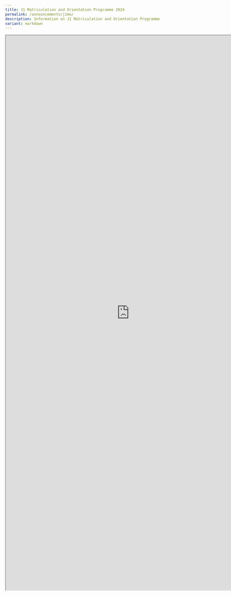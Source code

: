 ```yaml
---
title: J1 Matriculation and Orientation Programme 2024
permalink: /announcements/j1mo/
description: Information on J1 Matriculation and Orientation Programme 2024
variant: markdown
---
```



<iframe src="https://docs.google.com/document/d/e/2PACX-1vSspZ75_tBhgOR4Krh18gHQ4LpHI5iX946wN5q-YxkYf1x-ZFo4RPGGCY-UzKkpVQ/pub?embedded=true" width="800px" height="1800px" scrolling="no"></iframe>